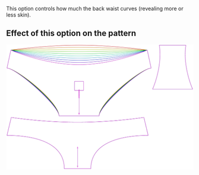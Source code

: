 This option controls how much the back waist curves (revealing more or less skin).

## Effect of this option on the pattern

![This image shows the effect of this option by superimposing several variants that have a different value for this option](ursula_backdip_sample.svg "Effect of this option on the pattern")
